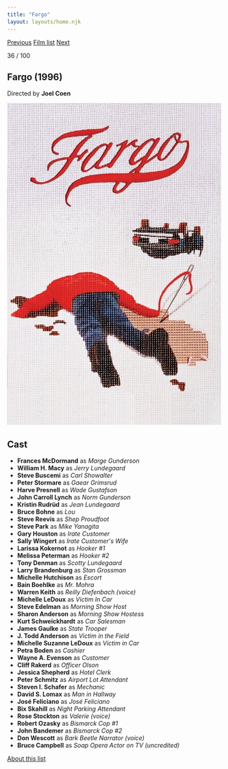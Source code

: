 ```yaml
---
title: "Fargo"
layout: layouts/home.njk
---
```


<nav class="films">
  <a class="prev" href="../lon-the-professional">Previous</a>
  <a href="../">Film list</a>
  <a class="next" href="../good-will-hunting">Next</a>
</nav>

<p>36 / 100</p>

<article class="film">
  <h1>Fargo (1996)</h1>

  <p class="director">
    Directed by <strong>Joel Coen</strong>
  </p>

  <img src="../films/posters/fargo.jpg" alt="">

  <h2>
    Cast
  </h2>
  <ul>
    <li><strong>Frances McDormand</strong> as <em>Marge Gunderson</em></li>
<li><strong>William H. Macy</strong> as <em>Jerry Lundegaard</em></li>
<li><strong>Steve Buscemi</strong> as <em>Carl Showalter</em></li>
<li><strong>Peter Stormare</strong> as <em>Gaear Grimsrud</em></li>
<li><strong>Harve Presnell</strong> as <em>Wade Gustafson</em></li>
<li><strong>John Carroll Lynch</strong> as <em>Norm Gunderson</em></li>
<li><strong>Kristin Rudrüd</strong> as <em>Jean Lundegaard</em></li>
<li><strong>Bruce Bohne</strong> as <em>Lou</em></li>
<li><strong>Steve Reevis</strong> as <em>Shep Proudfoot</em></li>
<li><strong>Steve Park</strong> as <em>Mike Yanagita</em></li>
<li><strong>Gary Houston</strong> as <em>Irate Customer</em></li>
<li><strong>Sally Wingert</strong> as <em>Irate Customer's Wife</em></li>
<li><strong>Larissa Kokernot</strong> as <em>Hooker #1</em></li>
<li><strong>Melissa Peterman</strong> as <em>Hooker #2</em></li>
<li><strong>Tony Denman</strong> as <em>Scotty Lundegaard</em></li>
<li><strong>Larry Brandenburg</strong> as <em>Stan Grossman</em></li>
<li><strong>Michelle Hutchison</strong> as <em>Escort</em></li>
<li><strong>Bain Boehlke</strong> as <em>Mr. Mohra</em></li>
<li><strong>Warren Keith</strong> as <em>Reilly Diefenbach (voice)</em></li>
<li><strong>Michelle LeDoux</strong> as <em>Victim In Car</em></li>
<li><strong>Steve Edelman</strong> as <em>Morning Show Host</em></li>
<li><strong>Sharon Anderson</strong> as <em>Morning Show Hostess</em></li>
<li><strong>Kurt Schweickhardt</strong> as <em>Car Salesman</em></li>
<li><strong>James Gaulke</strong> as <em>State Trooper</em></li>
<li><strong>J. Todd Anderson</strong> as <em>Victim in the Field</em></li>
<li><strong>Michelle Suzanne LeDoux</strong> as <em>Victim in Car</em></li>
<li><strong>Petra Boden</strong> as <em>Cashier</em></li>
<li><strong>Wayne A. Evenson</strong> as <em>Customer</em></li>
<li><strong>Cliff Rakerd</strong> as <em>Officer Olson</em></li>
<li><strong>Jessica Shepherd</strong> as <em>Hotel Clerk</em></li>
<li><strong>Peter Schmitz</strong> as <em>Airport Lot Attendant</em></li>
<li><strong>Steven I. Schafer</strong> as <em>Mechanic</em></li>
<li><strong>David S. Lomax</strong> as <em>Man in Hallway</em></li>
<li><strong>José Feliciano</strong> as <em>José Feliciano</em></li>
<li><strong>Bix Skahill</strong> as <em>Night Parking Attendant</em></li>
<li><strong>Rose Stockton</strong> as <em>Valerie (voice)</em></li>
<li><strong>Robert Ozasky</strong> as <em>Bismarck Cop #1</em></li>
<li><strong>John Bandemer</strong> as <em>Bismarck Cop #2</em></li>
<li><strong>Don Wescott</strong> as <em>Bark Beetle Narrator (voice)</em></li>
<li><strong>Bruce Campbell</strong> as <em>Soap Opera Actor on TV (uncredited)</em></li>
  </ul>
</article>
<footer>
  <a href="../about">About this list</a>
</footer>
